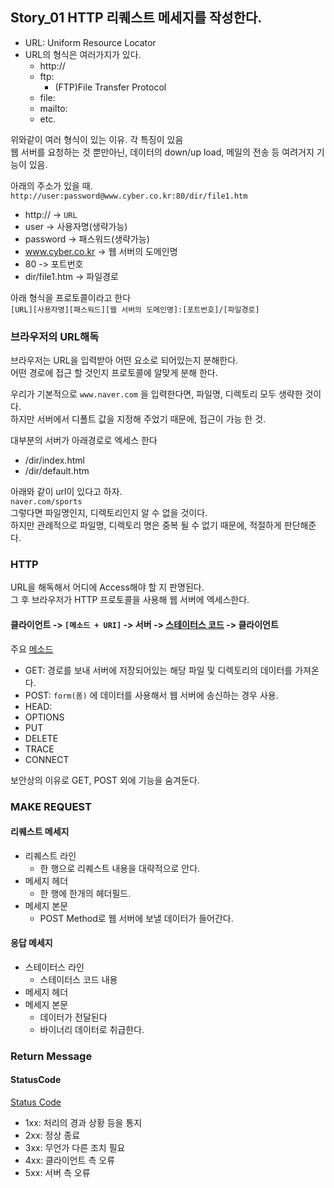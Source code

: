 ## Story_01 HTTP 리퀘스트 메세지를 작성한다.
- URL: Uniform Resource Locator
- URL의 형식은 여러가지가 있다.
  - http://
  - ftp:
    - (FTP)File Transfer Protocol
  - file:
  - mailto:
  - etc.

위와같이 여러 형식이 있는 이유. 각 특징이 있음<br>
웹 서버를 요청하는 것 뿐만아닌, 데이터의 down/up load, 메일의 전송 등 여려거지 기능이 있음.

아래의 주소가 있을 때. <br>
`http://user:password@www.cyber.co.kr:80/dir/file1.htm`
- http:// -> `URL` 
- user -> 사용자명(생략가능)
- password -> 패스워드(생략가능)
- www.cyber.co.kr -> 웹 서버의 도메인명
- 80 -> 포트번호
- dir/file1.htm -> 파일경로

아래 형식을 프로토콜이라고 한다<br>
`[URL][사용자명][패스워드][웹 서버의 도메인명]:[포트번호]/[파일경로]`

### 브라우저의 URL해독
브라우저는 URL을 입력받아 어떤 요소로 되어있는지 분해한다.<br>
어떤 경로에 접근 할 것인지 프로토콜에 알맞게 분해 한다.<br>

우리가 기본적으로 `www.naver.com` 을 입력한다면, 파일명, 디렉토리 모두 생략한 것이다.<br>
하지만 서버에서 디폴트 값을 지정해 주었기 때문에, 접근이 가능 한 것. 

대부분의 서버가 아래경로로 엑세스 한다
- /dir/index.html
- /dir/default.htm

아래와 같이 url이 있다고 하자. <br>
`naver.com/sports`<br>
그렇다면 파일명인지, 디렉토리인지 알 수 없을 것이다.<br>
하지만 관례적으로 파일명, 디렉토리 명은 중복 될 수 없기 때문에, 적절하게 판단해준다.

### HTTP
URL을 해독해서 어디에 Access해야 할 지 판명된다.<br>
그 후 브라우저가 HTTP 프로토콜을 사용해 웹 서버에 엑세스한다.

#### 클라이언트 -> `[메소드 + URI]` -> 서버 -> [스테이터스 코드](#StatusCode) -> 클라이언트

주요 [메소드](https://developer.mozilla.org/en-US/docs/Web/HTTP/Methods)
- GET: 경로를 보내 서버에 저장되어있는 해당 파일 및 디렉토리의 데이터를 가져온다.
- POST: `form(폼)` 에 데이터를 사용해서 웹 서버에 송신하는 경우 사용. 
- HEAD: 
- OPTIONS
- PUT
- DELETE
- TRACE
- CONNECT

보안상의 이유로 GET, POST 외에 기능을 숨겨둔다.

### MAKE REQUEST
#### 리퀘스트 메세지
- 리퀘스트 라인
  - 한 행으로 리퀘스트 내용을 대략적으로 안다.
- 메세지 헤더
  - 한 행에 한개의 헤더필드.
- 메세지 본문
  - POST Method로 웹 서버에 보낼 데이터가 들어간다.

#### 응답 메세지
- 스테이터스 라인
  - 스테이터스 코드 내용
- 메세지 헤더
- 메세지 본문
  - 데이터가 전달된다
  - 바이너리 데이터로 취급한다.

### Return Message
#### StatusCode
[Status Code](https://developer.mozilla.org/en-US/docs/Web/HTTP/Status)
- 1xx: 처리의 경과 상황 등을 통지
- 2xx: 정상 종료
- 3xx: 무언가 다른 조치 필요
- 4xx: 클라이언트 측 오류
- 5xx: 서버 측 오류
